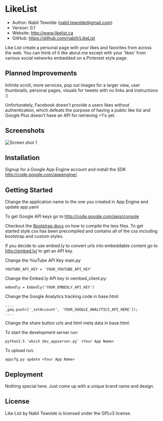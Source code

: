 LikeList
==========================================

* Author:    Nabil Tewolde (<nabil.tewolde@gmail.com>)
* Version:   0.1
* Website:   <http://www.likelist.ca>
* GitHub:    <https://github.com/nabilt/LikeList>

Like List create a personal page with your likes and favorites from across the web. You can think of it like about.me except with your 'likes' from various social networks embedded on a Pinterest style page.

Planned Improvements
--------------------

Infinite scroll, more services, pop out images for a larger view, user thumbnails, personal pages, visuals for tweets with no links and instructions :)

Unfortunately, Facebook doesn't provide a users likes without authentication, which defeats the purpose of having a public like list and Google Plus doesn't have an API for retrieving +1's yet.

Screenshots
-----------

![Screen shot 1](/nabilt/LikeList/raw/master/screenshot)

Installation
------------

Signup for a Google App Engine account and install the SDK <http://code.google.com/appengine/>.


Getting Started
---------------

Change the application name to the one you created in App Engine and update app.yaml

To get Google API keys go to <http://code.google.com/apis/console>

Checkout the [Bootstrap docs] on how to compile the less files. To get started style.css has been precompiled and contains all of the css including bootstrap and custom styles.

[Bootstrap docs]: http://twitter.github.com/bootstrap/less.html#compiling

If you decide to use embed.ly to convert urls into embeddable content go to <http://embed.ly/> to get an API key.

Change the YouTube API Key main.py

    YOUTUBE_API_KEY = 'YOUR_YOUTUBE_API_KEY'
    
Change the Embed.ly API key in oembed_client.py:

    embedly = Embedly('YOUR_EMBEDLY_API_KEY')

Change the Google Analytics tracking code in base.html:

    ....
    _gaq.push(['_setAccount', 'YOUR_GOOGLE_ANALYTICS_API_HERE']);
    ....

Change the share button urls and html meta data in base.html.

To start the development server run:

    python2.5 `which dev_appserver.py` <Your App Name>

To upload run:

    appcfg.py update <Your App Name>

Deployment
----------

Nothing special here. Just come up with a unique brand name and design.

License
-------

Like List by Nabil Tewolde is licensed under the GPLv3 license.